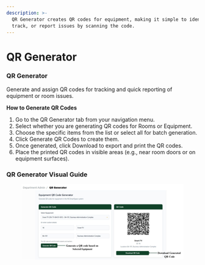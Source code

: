 ```yaml
---
description: >-
  QR Generator creates QR codes for equipment, making it simple to identify,
  track, or report issues by scanning the code.
---
```


# QR Generator

### QR Generator

Generate and assign QR codes for tracking and quick reporting of equipment or room issues.

**How to Generate QR Codes**

1. Go to the QR Generator tab from your navigation menu.
2. Select whether you are generating QR codes for Rooms or Equipment.
3. Choose the specific items from the list or select all for batch generation.
4. Click Generate QR Codes to create them.
5. Once generated, click Download to export and print the QR codes.
6. Place the printed QR codes in visible areas (e.g., near room doors or on equipment surfaces).

### QR Generator Visual Guide

<figure><img src="../../.gitbook/assets/qr generate.jpg" alt=""><figcaption></figcaption></figure>
